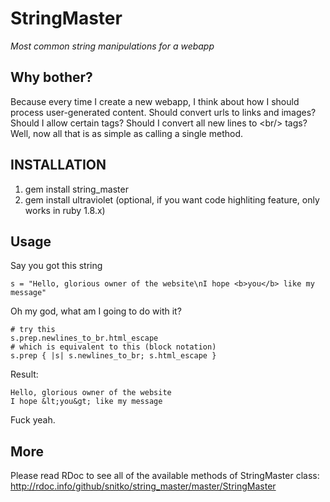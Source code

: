 StringMaster
======

*Most common string manipulations for a webapp*

Why bother?
-----------------------
Because every time I create a new webapp, I think about how I should process user-generated content. Should convert urls to links and images? Should I allow certain tags? Should I convert all new lines to &lt;br/&gt; tags? Well, now all that is as simple as calling a single method.

INSTALLATION
------------

1. gem install string_master
2. gem install ultraviolet (optional, if you want code highliting feature, only works in ruby 1.8.x)

Usage
---------------

Say you got this string

    s = "Hello, glorious owner of the website\nI hope <b>you</b> like my message"

Oh my god, what am I going to do with it?

    # try this
    s.prep.newlines_to_br.html_escape
    # which is equivalent to this (block notation)
    s.prep { |s| s.newlines_to_br; s.html_escape }


Result:

    Hello, glorious owner of the website
    I hope &lt;you&gt; like my message

Fuck yeah.

More
---------------
Please read RDoc to see all of the available methods of StringMaster class: http://rdoc.info/github/snitko/string_master/master/StringMaster
